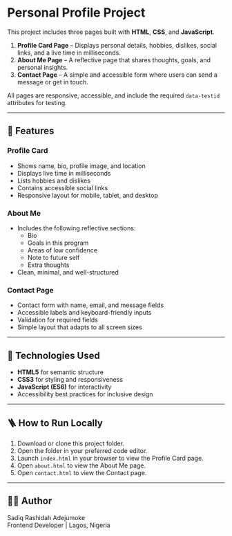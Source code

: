# Personal Profile Project

This project includes three pages built with **HTML**, **CSS**, and **JavaScript**.

1. **Profile Card Page** – Displays personal details, hobbies, dislikes, social links, and a live time in milliseconds.  
2. **About Me Page** – A reflective page that shares thoughts, goals, and personal insights.  
3. **Contact Page** – A simple and accessible form where users can send a message or get in touch.

All pages are responsive, accessible, and include the required `data-testid` attributes for testing.

---

## 🧩 Features

### Profile Card
- Shows name, bio, profile image, and location  
- Displays live time in milliseconds  
- Lists hobbies and dislikes  
- Contains accessible social links  
- Responsive layout for mobile, tablet, and desktop

### About Me
- Includes the following reflective sections:
  - Bio  
  - Goals in this program  
  - Areas of low confidence  
  - Note to future self  
  - Extra thoughts  
- Clean, minimal, and well-structured

### Contact Page
- Contact form with name, email, and message fields  
- Accessible labels and keyboard-friendly inputs  
- Validation for required fields  
- Simple layout that adapts to all screen sizes

---

## 🧠 Technologies Used
- **HTML5** for semantic structure  
- **CSS3** for styling and responsiveness  
- **JavaScript (ES6)** for interactivity  
- Accessibility best practices for inclusive design

---

## 🪜 How to Run Locally
1. Download or clone this project folder.  
2. Open the folder in your preferred code editor.  
3. Launch `index.html` in your browser to view the Profile Card page.  
4. Open `about.html` to view the About Me page.  
5. Open `contact.html` to view the Contact page.

---



## 👩‍💻 Author
Sadiq Rashidah Adejumoke  
Frontend Developer | Lagos, Nigeria
